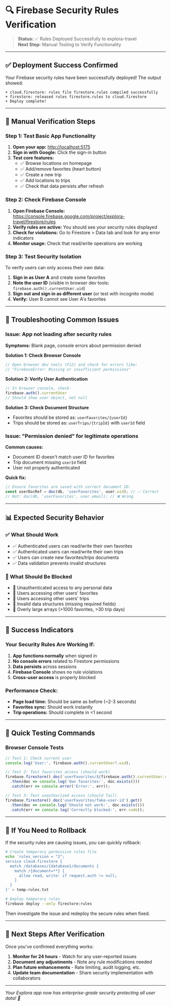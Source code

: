 # 🔍 Firebase Security Rules Verification

> **Status:** ✅ Rules Deployed Successfully to explora-travel  
> **Next Step:** Manual Testing to Verify Functionality

---

## ✅ Deployment Success Confirmed

Your Firebase security rules have been successfully deployed! The output showed:
```
+ cloud.firestore: rules file firestore.rules compiled successfully
+ firestore: released rules firestore.rules to cloud.firestore
+ Deploy complete!
```

---

## 🧪 Manual Verification Steps

### **Step 1: Test Basic App Functionality**
1. **Open your app:** [http://localhost:5175](http://localhost:5175)
2. **Sign in with Google:** Click the sign-in button
3. **Test core features:**
   - ✅ Browse locations on homepage
   - ✅ Add/remove favorites (heart button)
   - ✅ Create a new trip
   - ✅ Add locations to trips
   - ✅ Check that data persists after refresh

### **Step 2: Check Firebase Console**
1. **Open Firebase Console:** https://console.firebase.google.com/project/explora-travel/firestore/rules
2. **Verify rules are active:** You should see your security rules displayed
3. **Check for violations:** Go to Firestore > Data tab and look for any error indicators
4. **Monitor usage:** Check that read/write operations are working

### **Step 3: Test Security Isolation**
To verify users can only access their own data:
1. **Sign in as User A** and create some favorites
2. **Note the user ID** (visible in browser dev tools: `firebase.auth().currentUser.uid`)
3. **Sign out and sign in as different user** (or test with incognito mode)
4. **Verify:** User B cannot see User A's favorites

---

## 🔧 Troubleshooting Common Issues

### **Issue: App not loading after security rules**
**Symptoms:** Blank page, console errors about permission denied

**Solution 1: Check Browser Console**
```javascript
// Open browser dev tools (F12) and check for errors like:
// "FirebaseError: Missing or insufficient permissions"
```

**Solution 2: Verify User Authentication**
```javascript
// In browser console, check:
firebase.auth().currentUser
// Should show user object, not null
```

**Solution 3: Check Document Structure**
- Favorites should be stored as: `userFavorites/{userId}`
- Trips should be stored as: `userTrips/{tripId}` with `userId` field

### **Issue: "Permission denied" for legitimate operations**
**Common causes:**
- Document ID doesn't match user ID for favorites
- Trip document missing `userId` field
- User not properly authenticated

**Quick fix:**
```javascript
// Ensure favorites are saved with correct document ID:
const userDocRef = doc(db, 'userFavorites', user.uid); // ✅ Correct
// Not: doc(db, 'userFavorites', user.email); // ❌ Wrong
```

---

## 📊 Expected Security Behavior

### **✅ What Should Work**
- ✅ Authenticated users can read/write their own favorites
- ✅ Authenticated users can read/write their own trips
- ✅ Users can create new favorites/trips documents
- ✅ Data validation prevents invalid structures

### **🚫 What Should Be Blocked**
- 🚫 Unauthenticated access to any personal data
- 🚫 Users accessing other users' favorites
- 🚫 Users accessing other users' trips  
- 🚫 Invalid data structures (missing required fields)
- 🚫 Overly large arrays (>1000 favorites, >30 trip days)

---

## 🎯 Success Indicators

### **Your Security Rules Are Working If:**
1. **App functions normally** when signed in
2. **No console errors** related to Firestore permissions
3. **Data persists** across sessions
4. **Firebase Console** shows no rule violations
5. **Cross-user access** is properly blocked

### **Performance Check:**
- **Page load time:** Should be same as before (~2-3 seconds)
- **Favorites sync:** Should work instantly
- **Trip operations:** Should complete in <1 second

---

## 🔧 Quick Testing Commands

### **Browser Console Tests**
```javascript
// Test 1: Check current user
console.log('User:', firebase.auth().currentUser?.uid);

// Test 2: Test favorites access (should work)
firebase.firestore().doc(`userFavorites/${firebase.auth().currentUser.uid}`).get()
  .then(doc => console.log('Own favorites:', doc.exists()))
  .catch(err => console.error('Error:', err));

// Test 3: Test unauthorized access (should fail)
firebase.firestore().doc('userFavorites/fake-user-id').get()
  .then(doc => console.log('Should not work:', doc.exists()))
  .catch(err => console.log('Correctly blocked:', err.code));
```

---

## 🚨 If You Need to Rollback

If the security rules are causing issues, you can quickly rollback:

```bash
# Create temporary permissive rules file
echo 'rules_version = "2";
service cloud.firestore {
  match /databases/{database}/documents {
    match /{document=**} {
      allow read, write: if request.auth != null;
    }
  }
}' > temp-rules.txt

# Deploy temporary rules
firebase deploy --only firestore:rules
```

Then investigate the issue and redeploy the secure rules when fixed.

---

## 🎉 Next Steps After Verification

Once you've confirmed everything works:

1. **Monitor for 24 hours** - Watch for any user-reported issues
2. **Document any adjustments** - Note any rule modifications needed
3. **Plan future enhancements** - Rate limiting, audit logging, etc.
4. **Update team documentation** - Share security implementation with collaborators

---

*Your Explora app now has enterprise-grade security protecting all user data! 🔐*
